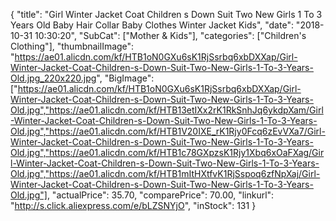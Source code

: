 {
	"title": "Girl Winter Jacket Coat Children s Down Suit Two New Girls 1 To 3 Years Old Baby Hair Collar Baby Clothes Winter Jacket Kids",
	"date": "2018-10-31 10:30:20",
	"SubCat": ["Mother & Kids"],
	"categories": ["Children's Clothing"],
	"thumbnailImage": "https://ae01.alicdn.com/kf/HTB1oN0GXu6sK1RjSsrbq6xbDXXap/Girl-Winter-Jacket-Coat-Children-s-Down-Suit-Two-New-Girls-1-To-3-Years-Old.jpg_220x220.jpg",
	"BigImage": ["https://ae01.alicdn.com/kf/HTB1oN0GXu6sK1RjSsrbq6xbDXXap/Girl-Winter-Jacket-Coat-Children-s-Down-Suit-Two-New-Girls-1-To-3-Years-Old.jpg","https://ae01.alicdn.com/kf/HTB13etIXx2rK1RkSnhJq6ykdpXam/Girl-Winter-Jacket-Coat-Children-s-Down-Suit-Two-New-Girls-1-To-3-Years-Old.jpg","https://ae01.alicdn.com/kf/HTB1V20IXE_rK1Rjy0Fcq6zEvVXa7/Girl-Winter-Jacket-Coat-Children-s-Down-Suit-Two-New-Girls-1-To-3-Years-Old.jpg","https://ae01.alicdn.com/kf/HTB1c78GXpzsK1Rjy1Xbq6xOaFXag/Girl-Winter-Jacket-Coat-Children-s-Down-Suit-Two-New-Girls-1-To-3-Years-Old.jpg","https://ae01.alicdn.com/kf/HTB1mItHXtfvK1RjSspoq6zfNpXaj/Girl-Winter-Jacket-Coat-Children-s-Down-Suit-Two-New-Girls-1-To-3-Years-Old.jpg"],
	"actualPrice": 35.70,
	"comparePrice": 70.00,
	"linkurl": "http://s.click.aliexpress.com/e/bLZSNYjO",
	"inStock": 131
}
